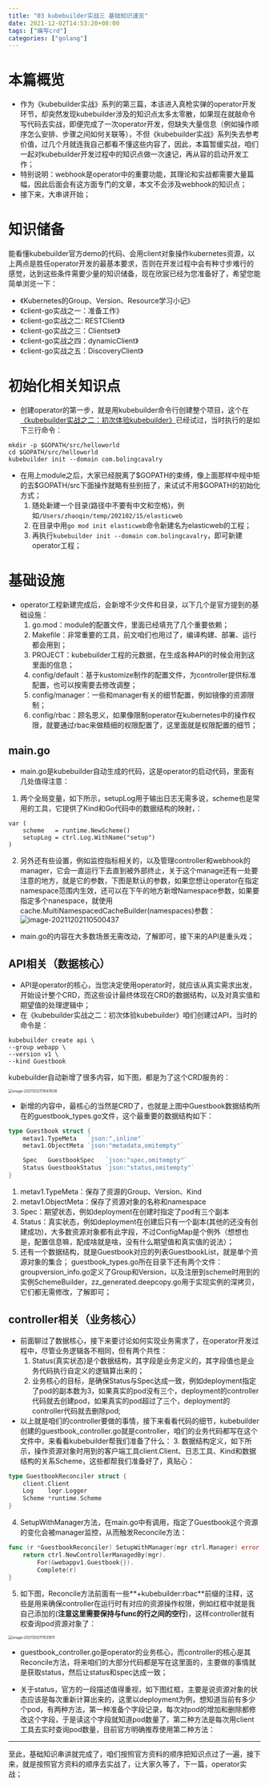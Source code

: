 ```yaml
---
title: "03 kubebuilder实战三 基础知识速览"
date: 2021-12-02T14:53:20+08:00
tags: ["编写crd"]
categories: ["golang"]
---
```


<!--more-->
# 本篇概览

- 作为《kubebuilder实战》系列的第三篇，本该进入真枪实弹的operator开发环节，却突然发现kubebuilder涉及的知识点太多太零散，如果现在就敲命令写代码去实战，即便完成了一次operator开发，但缺失大量信息（例如操作顺序怎么安排、步骤之间如何关联等），不但《kubebuilder实战》系列失去参考价值，过几个月就连我自己都看不懂这些内容了，因此，本篇暂缓实战，咱们一起对kubebuilder开发过程中的知识点做一次速记，再从容的启动开发工作；
- 特别说明：webhook是operator中的重要功能，其理论和实战都需要大量篇幅，因此后面会有这方面专门的文章，本文不会涉及webhook的知识点；
- 接下来，大串讲开始；
  

# 知识储备

能看懂kubebuilder官方demo的代码、会用client对象操作kubernetes资源，以上两点是胜任operator开发的最基本要求，否则在开发过程中会有种寸步难行的感觉，达到这些条件需要少量的知识储备，现在欣宸已经为您准备好了，希望您能简单浏览一下：

- 《Kubernetes的Group、Version、Resource学习小记》
- 《client-go实战之一：准备工作》
- 《client-go实战之二:   RESTClient》
- 《client-go实战之三：Clientset》
- 《client-go实战之四：dynamicClient》
- 《client-go实战之五：DiscoveryClient》

# 初始化相关知识点

- 创建operator的第一步，就是用kubebuilder命令行创建整个项目，这个在[《kubebuilder实战之二：初次体验kubebuilder》](https://xinchen.blog.csdn.net/article/details/113089414)已经试过，当时执行的是如下三行命令：

```shell
mkdir -p $GOPATH/src/helloworld
cd $GOPATH/src/helloworld
kubebuilder init --domain com.bolingcavalry
```

- 在用上module之后，大家已经脱离了\$GOPATH的束缚，像上面那样中规中矩的去$GOPATH/src下面操作就略有些别扭了，来试试不用\$GOPATH的初始化方式；
  1. 随处新建一个目录(路径中不要有中文和空格)，例如`/Users/zhaoqin/temp/202102/15/elasticweb`
  2. 在目录中用`go mod init elasticweb`命令新建名为elasticweb的工程；
  3. 再执行`kubebuilder init --domain com.bolingcavalry`，即可新建operator工程；

# 基础设施

- operator工程新建完成后，会新增不少文件和目录，以下几个是官方提到的基础设施：
  1. go.mod：module的配置文件，里面已经填充了几个重要依赖；
  2. Makefile：非常重要的工具，前文咱们也用过了，编译构建、部署、运行都会用到；
  3. PROJECT：kubebuilder工程的元数据，在生成各种API的时候会用到这里面的信息；
  4. config/default：基于kustomize制作的配置文件，为controller提供标准配置，也可以按需要去修改调整；
  5. config/manager：一些和manager有关的细节配置，例如镜像的资源限制；
  6. config/rbac：顾名思义，如果像限制operator在kubernetes中的操作权限，就要通过rbac来做精细的权限配置了，这里面就是权限配置的细节；

## main.go

- main.go是kubebuilder自动生成的代码，这是operator的启动代码，里面有几处值得注意：

1. 两个全局变量，如下所示，setupLog用于输出日志无需多说，scheme也是常用的工具，它提供了Kind和Go代码中的数据结构的映射，：

```golang
var (
	scheme   = runtime.NewScheme()
	setupLog = ctrl.Log.WithName("setup")
)
```

2. 另外还有些设置，例如监控指标相关的，以及管理controller和webhook的manager，它会一直运行下去直到被外部终止，关于这个manage还有一处要注意的地方，就是它的参数，下图是默认的参数，如果您想让operator在指定namespace范围内生效，还可以在下午的地方新增Namespace参数，如果要指定多个nanespace，就使用cache.MultiNamespacedCacheBuilder(namespaces)参数：
   ![image-20211202110500437](https://picgo-img.oss-cn-beijing.aliyuncs.com/md-img/2021-12-02/1638414300.png)

- main.go的内容在大多数场景无需改动，了解即可，接下来的API是重头戏；

## API相关（数据核心）

- API是operator的核心，当您决定使用operator时，就应该从真实需求出发，开始设计整个CRD，而这些设计最终体现在CRD的数据结构，以及对真实值和期望值的处理逻辑中；
- 在《kubebuilder实战之二：初次体验kubebuilder》咱们创建过API，当时的命令是：

```shell
kubebuilder create api \
--group webapp \
--version v1 \
--kind Guestbook
```

kubebuilder自动新增了很多内容，如下图，都是为了这个CRD服务的：

<img src="https://picgo-img.oss-cn-beijing.aliyuncs.com/md-img/2021-12-02/1638414647.png" alt="image-20211202111047638" style="zoom:50%;" />

- 新增的内容中，最核心的当然是CRD了，也就是上图中Guestbook数据结构所在的guestbook_types.go文件，这个最重要的数据结构如下：

```go
type Guestbook struct {
	metav1.TypeMeta   `json:",inline"`
	metav1.ObjectMeta `json:"metadata,omitempty"`

	Spec   GuestbookSpec   `json:"spec,omitempty"`
	Status GuestbookStatus `json:"status,omitempty"`
}
```

1. metav1.TypeMeta：保存了资源的Group、Version、Kind
2. metav1.ObjectMeta：保存了资源对象的名称和namespace
3. Spec：期望状态，例如deployment在创建时指定了pod有三个副本
4. Status：真实状态，例如deployment在创建后只有一个副本(其他的还没有创建成功)，大多数资源对象都有此字段，不过ConfigMap是个例外（想想也是，配置信息嘛，配成啥就是啥，没有什么期望值和真实值的说法）；
5. 还有一个数据结构，就是Guestbook对应的列表GuestbookList，就是单个资源对象的集合；
   guestbook_types.go所在目录下还有两个文件：groupversion_info.go定义了Group和Version，以及注册到scheme时用到的实例SchemeBuilder，zz_generated.deepcopy.go用于实现实例的深拷贝，它们都无需修改，了解即可；

## controller相关（业务核心）

- 前面聊过了数据核心，接下来要讨论如何实现业务需求了，在operator开发过程中，尽管业务逻辑各不相同，但有两个共性：
  1. Status(真实状态)是个数据结构，其字段是业务定义的，其字段值也是业务代码执行自定义的逻辑算出来的；
  2. 业务核心的目标，是确保Status与Spec达成一致，例如deployment指定了pod的副本数为3，如果真实的pod没有三个，deployment的controller代码就去创建pod，如果真实的pod超过了三个，deployment的controller代码就去删除pod;
- 以上就是咱们的controller要做的事情，接下来看看代码的细节，kubebuilder创建的guestbook_controller.go就是controller，咱们的业务代码都写在这个文件中，来看看kubebuilder帮我们准备了什么：
  3. 数据结构定义，如下所示，操作资源对象时用到的客户端工具client.Client、日志工具、Kind和数据结构的关系Scheme，这些都帮我们准备好了，真贴心：

```go
type GuestbookReconciler struct {
	client.Client
	Log    logr.Logger
	Scheme *runtime.Scheme
}
```
  4. SetupWithManager方法，在main.go中有调用，指定了Guestbook这个资源的变化会被manager监控，从而触发Reconcile方法：

```go
func (r *GuestbookReconciler) SetupWithManager(mgr ctrl.Manager) error {
	return ctrl.NewControllerManagedBy(mgr).
		For(&webappv1.Guestbook{}).
		Complete(r)
}
```

5. 如下图，Reconcile方法前面有一些**+kubebuilder:rbac**前缀的注释，这些是用来确保controller在运行时有对应的资源操作权限，例如红框中就是我自己添加的(**注意这里需要保持与func的行之间的空行**)，这样controller就有权查询pod资源对象了：

<img src="https://picgo-img.oss-cn-beijing.aliyuncs.com/md-img/2021-12-02/1638414931.png" alt="image-20211202111531811" style="zoom:50%;" />

- guestbook_controller.go是operator的业务核心，而controller的核心是其Reconcile方法，将来咱们的大部分代码都是写在这里面的，主要做的事情就是获取status，然后让status和spec达成一致；

- 关于status，官方的一段描述值得重视，如下图红框，主要是说资源对象的状态应该是每次重新计算出来的，这里以deployment为例，想知道当前有多少个pod，有两种方法，第一种准备个字段记录，每次对pod的增加和删除都修改这个字段，于是读这个字段就知道pod数量了，第二种方法是每次用client工具去实时查询pod数量，目前官方明确推荐使用第二种方法：

---

至此，基础知识串讲就完成了，咱们按照官方资料的顺序把知识点过了一遍，接下来，就是按照官方资料的顺序去实战了，让大家久等了，下一篇，operator实战；

